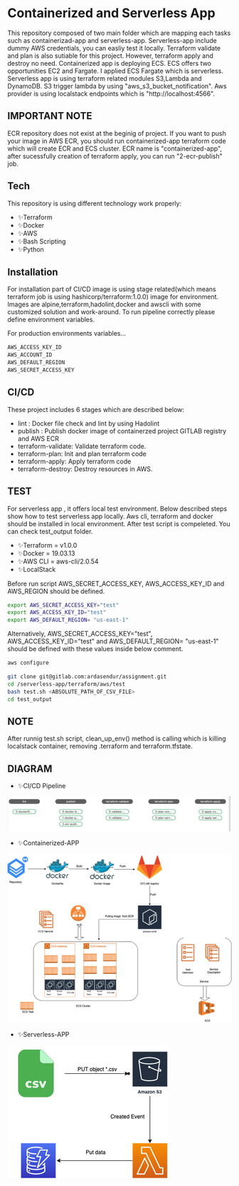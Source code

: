 # Containerized and Serverless App

  This repository composed of two main folder which are mapping each tasks such as containerizad-app and serverless-app.
Serverless-app include dummy AWS credentials, you can easliy test it locally. Terraform validate and plan is also sutiable for this project. However, terraform apply and destroy no need.
  Containerized app is deploying ECS. ECS offers two opportunities EC2 and Fargate. I applied ECS Fargate which is serverless.
  Serverless app is using terraform related modules S3,Lambda and DynamoDB. S3 trigger lambda by using "aws_s3_bucket_notification". Aws provider is using localstack endpoints which is "http://localhost:4566".

 ## IMPORTANT NOTE
  ECR repository does not exist at the beginig of project. If you want to push your image in AWS ECR, you should run containerized-app terraform code which will create ECR and ECS cluster. ECR name is "containerized-app", after sucessfully creation of terraform apply, you can run "2-ecr-publish" job.

## Tech
This repository is using different technology work properly:

- ✨Terraform
- ✨Docker
- ✨AWS
- ✨Bash  Scripting
- ✨Python
 
## Installation

For installation part of CI/CD image is using stage related(which means terraform job is using hashicorp/terraform:1.0.0) image for environment. Images are alpine,terraform,hadolint,docker and awscli with some customized solution and work-around. To run pipeline correctly please define environment variables.

For production environments variables...

```sh
AWS_ACCESS_KEY_ID
AWS_ACCOUNT_ID
AWS_DEFAULT_REGION
AWS_SECRET_ACCESS_KEY
```

## CI/CD
These project includes 6 stages which are described below:
  - lint : Docker file check and lint by using Hadolint
  - publish : Publish docker image of containerzed project GITLAB registry and AWS ECR
  - terraform-validate: Validate terraform code.
  - terraform-plan: Init and plan terraform code
  - terraform-apply: Apply terraform code
  - terraform-destroy: Destroy resources in AWS.



## TEST
For serverless app , it offers local test environment. Below described steps show how to test serverless app locally. Aws cli, terraform and docker should be installed in local environment. After test script is compeleted. You can check test_output folder.
  
- ✨Terraform = v1.0.0
- ✨Docker   = 19.03.13
- ✨AWS CLI =   aws-cli/2.0.54 
- ✨LocalStack 


Before run script AWS_SECRET_ACCESS_KEY, AWS_ACCESS_KEY_ID and AWS_REGION should be defined.
```sh
export AWS_SECRET_ACCESS_KEY="test"
export AWS_ACCESS_KEY_ID="test"
export AWS_DEFAULT_REGION= "us-east-1"
```
Alternatively, AWS_SECRET_ACCESS_KEY="test", AWS_ACCESS_KEY_ID="test" and AWS_DEFAULT_REGION= "us-east-1" should be defined with these values inside below comment.

```sh
aws configure
```

```sh
git clone git@gitlab.com:ardasendur/assignment.git
cd /serverless-app/terraform/aws/test
bash test.sh <ABSOLUTE_PATH_OF_CSV_FILE>
cd test_output
```
 ##  NOTE
  After runnig test.sh script, clean_up_env() method is calling which is killing localstack container, removing .terraform and terraform.tfstate.

## DIAGRAM

- ✨CI/CD Pipeline

![picture](pipeline.png/)

- ✨Containerized-APP

![picture](containerized-app/containerized-app.png)

- ✨Serverless-APP

![picture](serverless-app/serverless-app.png/)

